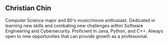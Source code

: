 ## Christian Chin

Computer Science major and 80's music/movie enthusiast. Dedicated in learning new skills and combating new challenges within Software Engineering and Cybersecurity. Proficient in Java, Python, and C++. Always open to new opportunities that can provide growth as a professional.
